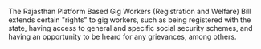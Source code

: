 The Rajasthan Platform Based Gig Workers (Registration and Welfare) Bill extends certain "rights" to gig workers, such as being registered with the state, having access to general and specific social security schemes, and having an opportunity to be heard for any grievances, among others.